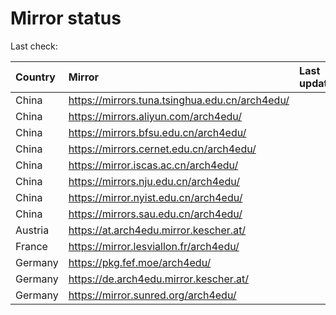 <script src="./time.js"></script>
# Mirror status
Last check: <script type="text/javascript">localize(1712805525.2385287);</script>

|Country|Mirror|Last update|
|:------|:-----|:----------|
|China|https://mirrors.tuna.tsinghua.edu.cn/arch4edu/|<script type="text/javascript">localize(1712775527);</script>|
|China|https://mirrors.aliyun.com/arch4edu/|<script type="text/javascript">localize(1712775527);</script>|
|China|https://mirrors.bfsu.edu.cn/arch4edu/|<script type="text/javascript">localize(1712731108);</script>|
|China|https://mirrors.cernet.edu.cn/arch4edu/|<script type="text/javascript">localize(1712775527);</script>|
|China|https://mirror.iscas.ac.cn/arch4edu/|<script type="text/javascript">localize(1712775527);</script>|
|China|https://mirrors.nju.edu.cn/arch4edu/|<script type="text/javascript">localize(1712775527);</script>|
|China|https://mirror.nyist.edu.cn/arch4edu/|<script type="text/javascript">localize(1712731108);</script>|
|China|https://mirrors.sau.edu.cn/arch4edu/|<script type="text/javascript">localize(1712775527);</script>|
|Austria|https://at.arch4edu.mirror.kescher.at/|<script type="text/javascript">localize(1712775527);</script>|
|France|https://mirror.lesviallon.fr/arch4edu/|<script type="text/javascript">localize(1712775527);</script>|
|Germany|https://pkg.fef.moe/arch4edu/|<script type="text/javascript">localize(1712775527);</script>|
|Germany|https://de.arch4edu.mirror.kescher.at/|<script type="text/javascript">localize(1712775527);</script>|
|Germany|https://mirror.sunred.org/arch4edu/|<script type="text/javascript">localize(1712775527);</script>|

<script src="./tablefilter/tablefilter.js"></script>
<script src="./table.js"></script>